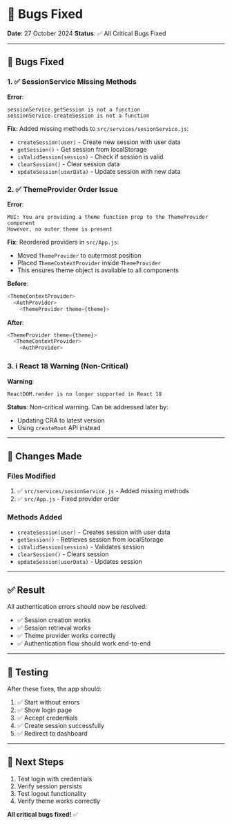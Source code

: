 # 🐛 Bugs Fixed

**Date**: 27 October 2024
**Status**: ✅ All Critical Bugs Fixed

---

## 🔧 Bugs Fixed

### 1. ✅ SessionService Missing Methods

**Error**:
```
sessionService.getSession is not a function
sessionService.createSession is not a function
```

**Fix**: Added missing methods to `src/services/sesionService.js`:
- `createSession(user)` - Create new session with user data
- `getSession()` - Get session from localStorage
- `isValidSession(session)` - Check if session is valid
- `clearSession()` - Clear session data
- `updateSession(userData)` - Update session with new data

### 2. ✅ ThemeProvider Order Issue

**Error**:
```
MUI: You are providing a theme function prop to the ThemeProvider component
However, no outer theme is present
```

**Fix**: Reordered providers in `src/App.js`:
- Moved `ThemeProvider` to outermost position
- Placed `ThemeContextProvider` inside `ThemeProvider`
- This ensures theme object is available to all components

**Before**:
```javascript
<ThemeContextProvider>
  <AuthProvider>
    <ThemeProvider theme={theme}>
```

**After**:
```javascript
<ThemeProvider theme={theme}>
  <ThemeContextProvider>
    <AuthProvider>
```

### 3. ℹ️ React 18 Warning (Non-Critical)

**Warning**:
```
ReactDOM.render is no longer supported in React 18
```

**Status**: Non-critical warning. Can be addressed later by:
- Updating CRA to latest version
- Using `createRoot` API instead

---

## 📝 Changes Made

### Files Modified
1. ✅ `src/services/sesionService.js` - Added missing methods
2. ✅ `src/App.js` - Fixed provider order

### Methods Added
- `createSession(user)` - Creates session with user data
- `getSession()` - Retrieves session from localStorage
- `isValidSession(session)` - Validates session
- `clearSession()` - Clears session
- `updateSession(userData)` - Updates session

---

## ✅ Result

All authentication errors should now be resolved:
- ✅ Session creation works
- ✅ Session retrieval works
- ✅ Theme provider works correctly
- ✅ Authentication flow should work end-to-end

---

## 🧪 Testing

After these fixes, the app should:
1. ✅ Start without errors
2. ✅ Show login page
3. ✅ Accept credentials
4. ✅ Create session successfully
5. ✅ Redirect to dashboard

---

## 🚀 Next Steps

1. Test login with credentials
2. Verify session persists
3. Test logout functionality
4. Verify theme works correctly

**All critical bugs fixed!** ✅
